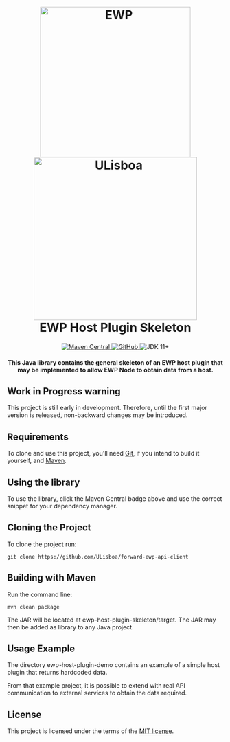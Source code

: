 <h1 align="center">
  <br>
  <a href="https://www.erasmuswithoutpaper.eu/"><img src="https://developers.erasmuswithoutpaper.eu/logo.png" alt="EWP" width="350"></a>
  <a href="https://www.ulisboa.pt/"><img src="https://rem.rc.iseg.ulisboa.pt/img/logo_ulisboa.png" alt="ULisboa" width="380"></a>
    <br>
  EWP Host Plugin Skeleton
  <br>
</h1>

<p align="center">
  <a href="https://maven-badges.herokuapp.com/maven-central/pt.ulisboa/ewp-host-plugin-skeleton">
    <img src="https://maven-badges.herokuapp.com/maven-central/pt.ulisboa/ewp-host-plugin-skeleton/badge.svg"
        alt="Maven Central">
  </a>
  <a href="https://github.com/ULisboa/ewp-host-plugin-skeleton/blob/master/LICENSE">
    <img alt="GitHub" src="https://img.shields.io/github/license/ulisboa/ewp-host-plugin-skeleton">
  </a>
  <img src="https://img.shields.io/badge/JDK-11+-green.svg" alt="JDK 11+">
</p>

<h4 align="center">This Java library contains the general skeleton of an EWP host plugin that may be implemented to allow EWP Node to obtain data from a host.</h4>


## Work in Progress warning

This project is still early in development. Therefore, until the first major version is released, 
non-backward changes may be introduced.

## Requirements

To clone and use this project, you'll need [Git](https://git-scm.com), if you intend to build it yourself, and [Maven](https://maven.apache.org/).

## Using the library

To use the library, click the Maven Central badge above and use the correct snippet for your dependency manager.

## Cloning the Project

To clone the project run:
```
git clone https://github.com/ULisboa/forward-ewp-api-client
```

## Building with Maven

Run the command line:
```
mvn clean package
```

The JAR will be located at ewp-host-plugin-skeleton/target.
The JAR may then be added as library to any Java project.

## Usage Example

The directory ewp-host-plugin-demo contains an example of a simple host plugin that 
returns hardcoded data.

From that example project, it is possible to extend with real API communication to external services 
to obtain the data required.

## License

This project is licensed under the terms of the [MIT license](LICENSE).